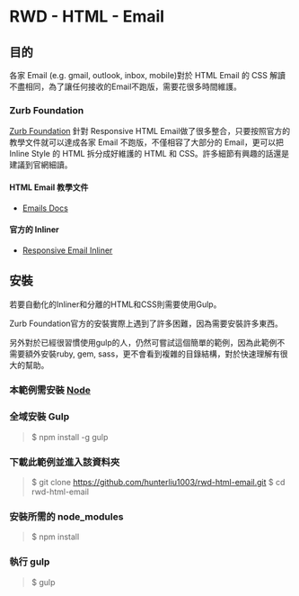 # RWD - HTML - Email

## 目的
各家 Email (e.g. gmail, outlook, inbox, mobile)對於 HTML Email 的 CSS 解讀不盡相同，為了讓任何接收的Email不跑版，需要花很多時間維護。

### Zurb Foundation
[Zurb Foundation](http://foundation.zurb.com) 針對 Responsive HTML Email做了很多整合，只要按照官方的教學文件就可以達成各家 Email 不跑版，不僅相容了大部分的 Email，更可以把 Inline Style 的 HTML 拆分成好維護的 HTML 和 CSS。許多細節有興趣的話還是建議到官網細讀。

#### HTML Email 教學文件
- [Emails Docs](http://foundation.zurb.com/emails/docs/)
#### 官方的 Inliner
- [Responsive Email Inliner](http://foundation.zurb.com/emails/inliner-v2.html)

## 安裝
若要自動化的Inliner和分離的HTML和CSS則需要使用Gulp。

Zurb Foundation官方的安裝實際上遇到了許多困難，因為需要安裝許多東西。

另外對於已經很習慣使用gulp的人，仍然可嘗試這個簡單的範例，因為此範例不需要額外安裝ruby, gem, sass，更不會看到複雜的目錄結構，對於快速理解有很大的幫助。


### 本範例需安裝 [Node](https://nodejs.org/en/download/)
### 全域安裝 Gulp
>$ npm install -g gulp

### 下載此範例並進入該資料夾
>$ git clone https://github.com/hunterliu1003/rwd-html-email.git
>$ cd rwd-html-email

### 安裝所需的 node_modules
>$ npm install

### 執行 gulp
>$ gulp
